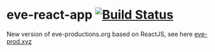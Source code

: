 # eve-react-app [![Build Status](https://codeship.com/projects/bd433720-b003-0134-a837-42a2501e28f1/status?branch=master)](https://github.com/mazahell/eve-react)

New version of eve-productions.org based on ReactJS, see here [eve-prod.xyz](http://eve-prod.xyz)


